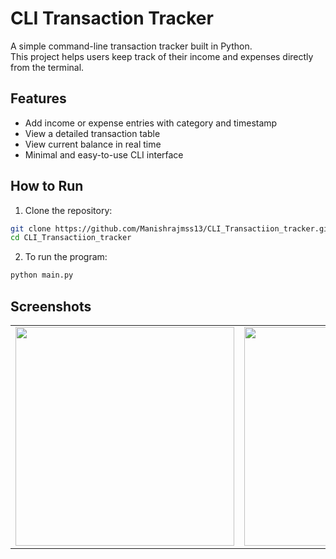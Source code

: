 # CLI Transaction Tracker

A simple command-line transaction tracker built in Python.  
This project helps users keep track of their income and expenses directly from the terminal.

## Features

- Add income or expense entries with category and timestamp
- View a detailed transaction table
- View current balance in real time
- Minimal and easy-to-use CLI interface


## How to Run

1. Clone the repository:

```bash
git clone https://github.com/Manishrajmss13/CLI_Transactiion_tracker.git
cd CLI_Transactiion_tracker
```
2. To run the program:
```bash
python main.py
```

## Screenshots

<table>
  <tr>
    <td><img src="https://github.com/user-attachments/assets/196ede86-adf0-4396-aaa0-230851b0825f" width="350"/></td>
    <td><img src="https://github.com/user-attachments/assets/49f41730-c0a2-4db2-a44a-86222000a806" width="350"/></td>
  </tr>
</table>






